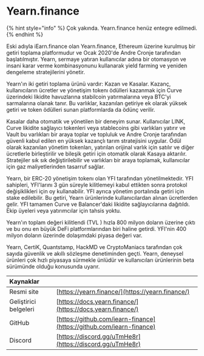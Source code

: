 # Yearn.finance

{% hint style="info" %}
Çok yakında. Yearn.finance henüz entegre edilmedi.
{% endhint %}

Eski adıyla iEarn.finance olan Yearn.finance, Ethereum üzerine kurulmuş bir getiri toplama platformudur ve Ocak 2020'de Andre Cronje tarafından başlatılmıştır. Yearn, sermaye yatıran kullanıcılar adına bir otomasyon ve insani karar verme kombinasyonunu kullanarak yield farming ve yeniden dengeleme stratejilerini yönetir.

Yearn'ın iki getiri toplama ürünü vardır: Kazan ve Kasalar. Kazanç, kullanıcıların ücretler ve yönetişim tokenı ödülleri kazanmak için Curve üzerindeki likidite havuzlarına stabilcoin yatırmalarına veya BTC'yi sarmalarına olanak tanır. Bu varlıklar, kazanılan getiriye ek olarak yüksek getiri ve token ödülleri sunan platformlarda da ödünç verilir.

Kasalar daha otomatik ve yönetilen bir deneyim sunar. Kullanıcılar LINK, Curve likidite sağlayıcı tokenleri veya stablecoins gibi varlıkları yatırır ve Vault bu varlıkları bir araya toplar ve topluluk ve Andre Cronje tarafından güvenli kabul edilen en yüksek kazançlı tarım stratejisini uygular. Ödül olarak kazanılan yönetim tokenları, yatırılan orijinal varlık için satılır ve diğer ücretlerle birleştirilir ve bileşik getiri için otomatik olarak Kasaya aktarılır. Stratejiler sık sık değiştirilebilir ve varlıkları bir araya toplamak, kullanıcılar için gaz maliyetlerinden tasarruf sağlar.

Yearn, bir ERC-20 yönetişim tokenı olan YFI tarafından yönetilmektedir. YFI sahipleri, YFI'larını 3 gün süreyle kilitlemeyi kabul ettikten sonra protokol değişiklikleri için oy kullanabilir. YFI ayrıca yönetim portalında getiri için stake edilebilir. Bu getiri, Yearn ürünlerinde kullanıcılardan alınan ücretlerden gelir. YFI tamamen Curve ve Balancer'daki likidite sağlayıcılarına dağıtıldı. Ekip üyeleri veya yatırımcılar için tahsis yoktu.

Yearn'ın toplam değeri kilitlendi  \(TVL \) hızla 800 milyon doların üzerine çıktı ve bu onu en büyük DeFi platformlarından biri haline getirdi. YFI'nin 400 milyon doların üzerinde dolaşımdaki piyasa değeri var.

Yearn, CertiK, Quantstamp, HackMD ve CryptoManiacs tarafından çok sayıda güvenlik ve akıllı sözleşme denetiminden geçti. Yearn, deneysel ürünleri çok hızlı piyasaya sürmekle ünlüdür ve kullanıcıları ürünlerinin beta sürümünde olduğu konusunda uyarır.

| Kaynaklar |  |
| :--- | :--- |
| Resmi site | [https://yearn.finance/](https://yearn.finance/) |
| Geliştirici belgeleri | [https://docs.yearn.finance/](https://docs.yearn.finance/) |
| GitHub | [https://github.com/iearn-finance](https://github.com/iearn-finance) |
| Discord | [https://discord.gg/uTmHe8r](https://discord.gg/uTmHe8r) |

